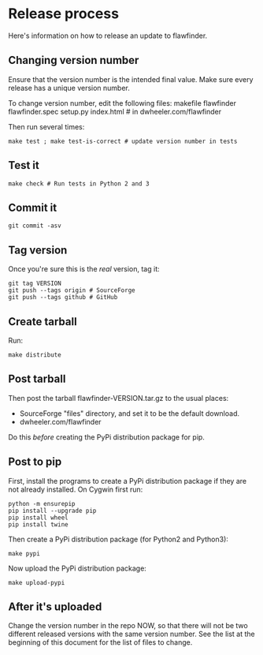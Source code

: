 # Release process

Here's information on how to release an update to flawfinder.

## Changing version number

Ensure that the version number is the intended final value.
Make sure every release has a unique version number.

To change version number, edit the following files:
makefile
flawfinder
flawfinder.spec
setup.py
index.html # in dwheeler.com/flawfinder

Then run several times:

~~~~
make test ; make test-is-correct # update version number in tests
~~~~

## Test it

~~~~
make check # Run tests in Python 2 and 3
~~~~

## Commit it

~~~~
git commit -asv
~~~~

## Tag version

Once you're sure this is the *real* version, tag it:

~~~~
git tag VERSION
git push --tags origin # SourceForge
git push --tags github # GitHub
~~~~

## Create tarball

Run:

~~~~
make distribute
~~~~


## Post tarball

Then post the tarball flawfinder-VERSION.tar.gz to
the usual places:

* SourceForge "files" directory, and set it to be the default download.
* dwheeler.com/flawfinder

Do this *before* creating the PyPi distribution package for pip.

## Post to pip

First, install the programs to create a PyPi distribution package
if they are not already installed.  On Cygwin first run:

~~~~
python -m ensurepip
pip install --upgrade pip
pip install wheel
pip install twine
~~~~

Then create a PyPi distribution package (for Python2 and Python3):

~~~~
make pypi
~~~~

Now upload the PyPi distribution package:

~~~~
make upload-pypi
~~~~

## After it's uploaded

Change the version number in the repo NOW, so that there will not
be two different released versions with the same version number.
See the list at the beginning of this document for the list of
files to change.
